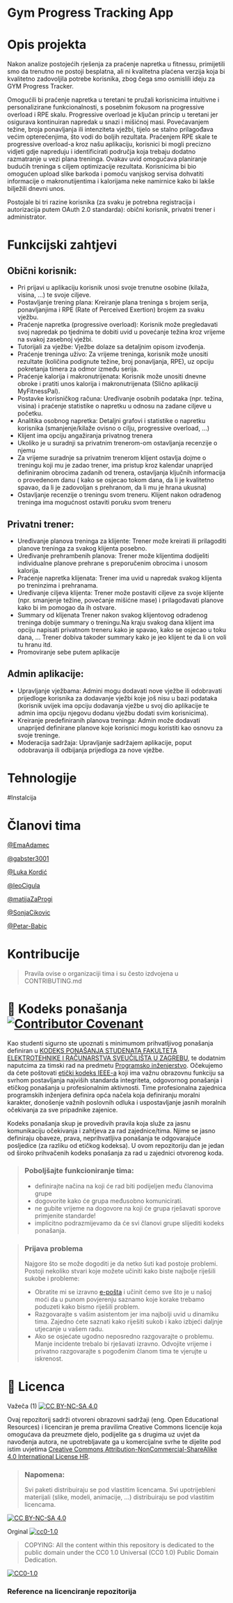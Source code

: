 # Gym Progress Tracking App

# Opis projekta
Nakon analize postojećih rješenja za praćenje napretka u fitnessu, primijetili smo da trenutno ne postoji besplatna, ali ni kvalitetna plaćena verzija koja bi kvalitetno zadovoljila potrebe korisnika, zbog čega smo osmislili ideju za GYM Progress Tracker.

Omogućili bi praćenje napretka u teretani te pružali korisnicima intuitivne i personalizirane funkcionalnosti, s posebnim fokusom na progressive overload i RPE skalu. Progressive overload je ključan princip u teretani jer osigurava kontinuiran napredak u snazi i mišićnoj masi. Povećavanjem težine, broja ponavljanja ili intenziteta vježbi, tijelo se stalno prilagođava većim opterećenjima, što vodi do boljih rezultata. Praćenjem RPE skale te progressive overload-a kroz našu aplikaciju, korisnici bi mogli precizno vidjeti gdje napreduju i identificirati područja koja trebaju dodatno razmatranje u vezi plana treninga. Ovakav uvid omogućava planiranje budućih treninga s ciljem optimizacije rezultata.
Korisnicima bi bio omogućen upload slike barkoda i pomoću vanjskog servisa dohvatiti informacije o makronutijentima i kalorijama neke namirnice kako bi lakše bilježili dnevni unos.

Postojale bi tri razine korisnika (za svaku je potrebna registracija i autorizacija putem OAuth 2.0 standarda): obični korisnik, privatni trener i administrator.

# Funkcijski zahtjevi
## Obični korisnik: 
* Pri prijavi u aplikaciju korisnik unosi svoje trenutne osobine (kilaža, visina, ...) te svoje ciljeve.
* Postavljanje trening plana: Kreiranje plana treninga s brojem serija, ponavljanjima i RPE (Rate of Perceived Exertion) brojem za svaku vježbu. 
* Praćenje napretka (progressive overload): Korisnik može pregledavati svoj napredak po tjednima te dobiti uvid u povećanje težina kroz vrijeme na svakoj zasebnoj vježbi.  
* Tutorijali za vježbe: Vježbe dolaze sa detaljnim opisom izvođenja. 
* Praćenje treninga uživo: Za vrijeme treninga, korisnik može unositi rezultate (količina podignute težine, broj ponavljanja, RPE), uz opciju pokretanja timera za odmor između serija. 
* Praćenje kalorija i makronutrijenata: Korisnik može unositi dnevne obroke i pratiti unos kalorija i makronutrijenata (Slično aplikaciji MyFitnessPal). 
* Postavke korisničkog računa: Uređivanje osobnih podataka (npr. težina, visina) i praćenje statistike o napretku u odnosu na zadane ciljeve u početku.
* Analitika osobnog napretka: Detaljni grafovi i statistike o napretku korisnika (smanjenje/kilaže ovisno o cilju, progressive overload, ...) 
* Klijent ima opciju angažiranja privatnog trenera
* Ukoliko je u suradnji sa privatnim trenerom-om ostavljanja recenzije o njemu
* Za vrijeme suradnje sa privatnim trenerom klijent ostavlja dojme o treningu koji mu je zadao trener, ima pristup kroz kalendar unaprijed definiranim obrocima zadanih od trenera, ostavljanja ključnih informacija o provedenom danu ( kako se osjecao tokom dana, da li je kvalitetno spavao, da li je zadovoljan s prehranom, da li mu je hrana ukusna)
* Ostavljanje recenzije o treningu svom treneru. Klijent nakon odrađenog treninga ima mogućnost ostaviti poruku svom treneru

## Privatni trener: 
* Uređivanje planova treninga za klijente: Trener može kreirati ili prilagoditi planove treninga za svakog klijenta posebno. 
* Uređivanje prehrambenih planova: Trener može klijentima dodijeliti individualne planove prehrane s preporučenim obrocima i unosom kalorija. 
* Praćenje napretka klijenata: Trener ima uvid u napredak svakog klijenta po treninzima i prehranama. 
* Uređivanje ciljeva klijenta: Trener može postaviti ciljeve za svoje klijente (npr. smanjenje težine, povećanje mišićne mase) i prilagođavati planove kako bi im pomogao da ih ostvare. 
* Summary od klijenata Trener nakon svakog klijentovog odradenog treninga dobije summary o treningu.Na kraju svakog dana klijent ima opciju napisati privatnom treneru kako je spavao, kako se osjecao u toku dana, ... Trener dobiva takoder summary kako je jeo klijent te da li on voli tu hranu itd.
* Promoviranje sebe putem aplikacije

## Admin aplikacije: 
* Upravljanje vježbama: Admini mogu dodavati nove vježbe ili odobravati prijedloge korisnika za dodavanje vježbi koje još nisu u bazi podataka (korisnik uvijek ima opciju dodavanja vježbe u svoj dio aplikacije te admin ima opciju njegovu dodanu vježbu dodati svim korisnicima). 
* Kreiranje predefiniranih planova treninga: Admin može dodavati unaprijed definirane planove koje korisnici mogu koristiti kao osnovu za svoje treninge. 
* Moderacija sadržaja: Upravljanje sadržajem aplikacije, poput odobravanja ili odbijanja prijedloga za nove vježbe. 


# Tehnologije

#Instalcija
# Članovi tima 
[@EmaAdamec](https://github.com/EmaAdamec)

[@gabster3001](https://github.com/gabster3001)

[@Luka Kordić](https://github.com/kordicluka)

[@leoCigula](https://github.com/leoCigula)

[@matijaZaProgi](https://github.com/matijaZaProgi)

[@SonjaCikovic](https://github.com/SonjaCikovic)

[@Petar-Babic](https://github.com/Petar-Babic)

# Kontribucije
>Pravila ovise o organizaciji tima i su često izdvojena u CONTRIBUTING.md



# 📝 Kodeks ponašanja [![Contributor Covenant](https://img.shields.io/badge/Contributor%20Covenant-2.1-4baaaa.svg)](CODE_OF_CONDUCT.md)
Kao studenti sigurno ste upoznati s minimumom prihvatljivog ponašanja definiran u [KODEKS PONAŠANJA STUDENATA FAKULTETA ELEKTROTEHNIKE I RAČUNARSTVA SVEUČILIŠTA U ZAGREBU](https://www.fer.hr/_download/repository/Kodeks_ponasanja_studenata_FER-a_procisceni_tekst_2016%5B1%5D.pdf), te dodatnim naputcima za timski rad na predmetu [Programsko inženjerstvo](https://wwww.fer.hr).
Očekujemo da ćete poštovati [etički kodeks IEEE-a](https://www.ieee.org/about/corporate/governance/p7-8.html) koji ima važnu obrazovnu funkciju sa svrhom postavljanja najviših standarda integriteta, odgovornog ponašanja i etičkog ponašanja u profesionalnim aktivnosti. Time profesionalna zajednica programskih inženjera definira opća načela koja definiranju  moralni karakter, donošenje važnih poslovnih odluka i uspostavljanje jasnih moralnih očekivanja za sve pripadnike zajenice.

Kodeks ponašanja skup je provedivih pravila koja služe za jasnu komunikaciju očekivanja i zahtjeva za rad zajednice/tima. Njime se jasno definiraju obaveze, prava, neprihvatljiva ponašanja te  odgovarajuće posljedice (za razliku od etičkog kodeksa). U ovom repozitoriju dan je jedan od široko prihvačenih kodeks ponašanja za rad u zajednici otvorenog koda.
>### Poboljšajte funkcioniranje tima:
>* definirajte načina na koji će rad biti podijeljen među članovima grupe
>* dogovorite kako će grupa međusobno komunicirati.
>* ne gubite vrijeme na dogovore na koji će grupa rješavati sporove primjenite standarde!
>* implicitno podrazmijevamo da će svi članovi grupe slijediti kodeks ponašanja.
 
>###  Prijava problema
>Najgore što se može dogoditi je da netko šuti kad postoje problemi. Postoji nekoliko stvari koje možete učiniti kako biste najbolje riješili sukobe i probleme:
>* Obratite mi se izravno [e-pošta](mailto:vlado.sruk@fer.hr) i  učinit ćemo sve što je u našoj moći da u punom povjerenju saznamo koje korake trebamo poduzeti kako bismo riješili problem.
>* Razgovarajte s vašim asistentom jer ima najbolji uvid u dinamiku tima. Zajedno ćete saznati kako riješiti sukob i kako izbjeći daljnje utjecanje u vašem radu.
>* Ako se osjećate ugodno neposredno razgovarajte o problemu. Manje incidente trebalo bi rješavati izravno. Odvojite vrijeme i privatno razgovarajte s pogođenim članom tima te vjerujte u iskrenost.

# 📝 Licenca
Važeča (1)
[![CC BY-NC-SA 4.0][cc-by-nc-sa-shield]][cc-by-nc-sa]

Ovaj repozitorij sadrži otvoreni obrazovni sadržaji (eng. Open Educational Resources)  i licenciran je prema pravilima Creative Commons licencije koja omogućava da preuzmete djelo, podijelite ga s drugima uz 
uvjet da navođenja autora, ne upotrebljavate ga u komercijalne svrhe te dijelite pod istim uvjetima [Creative Commons Attribution-NonCommercial-ShareAlike 4.0 International License HR][cc-by-nc-sa].
>
> ### Napomena:
>
> Svi paketi distribuiraju se pod vlastitim licencama.
> Svi upotrijebleni materijali  (slike, modeli, animacije, ...) distribuiraju se pod vlastitim licencama.

[![CC BY-NC-SA 4.0][cc-by-nc-sa-image]][cc-by-nc-sa]

[cc-by-nc-sa]: https://creativecommons.org/licenses/by-nc/4.0/deed.hr 
[cc-by-nc-sa-image]: https://licensebuttons.net/l/by-nc-sa/4.0/88x31.png
[cc-by-nc-sa-shield]: https://img.shields.io/badge/License-CC%20BY--NC--SA%204.0-lightgrey.svg

Orginal [![cc0-1.0][cc0-1.0-shield]][cc0-1.0]
>
>COPYING: All the content within this repository is dedicated to the public domain under the CC0 1.0 Universal (CC0 1.0) Public Domain Dedication.
>
[![CC0-1.0][cc0-1.0-image]][cc0-1.0]

[cc0-1.0]: https://creativecommons.org/licenses/by/1.0/deed.en
[cc0-1.0-image]: https://licensebuttons.net/l/by/1.0/88x31.png
[cc0-1.0-shield]: https://img.shields.io/badge/License-CC0--1.0-lightgrey.svg

### Reference na licenciranje repozitorija
